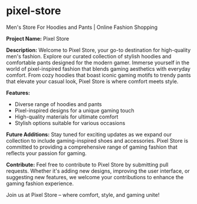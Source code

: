 # pixel-store
Men's Store For Hoodies and Pants | Online Fashion Shopping

**Project Name:** Pixel Store

**Description:** Welcome to Pixel Store, your go-to destination for high-quality men's fashion. Explore our curated collection of stylish hoodies and comfortable pants designed for the modern gamer. Immerse yourself in the world of pixel-inspired fashion that blends gaming aesthetics with everyday comfort. From cozy hoodies that boast iconic gaming motifs to trendy pants that elevate your casual look, Pixel Store is where comfort meets style.

**Features:**

-   Diverse range of hoodies and pants
-   Pixel-inspired designs for a unique gaming touch
-   High-quality materials for ultimate comfort
-   Stylish options suitable for various occasions

**Future Additions:** Stay tuned for exciting updates as we expand our collection to include gaming-inspired shoes and accessories. Pixel Store is committed to providing a comprehensive range of gaming fashion that reflects your passion for gaming.

**Contribute:** Feel free to contribute to Pixel Store by submitting pull requests. Whether it's adding new designs, improving the user interface, or suggesting new features, we welcome your contributions to enhance the gaming fashion experience.

Join us at Pixel Store – where comfort, style, and gaming unite!
